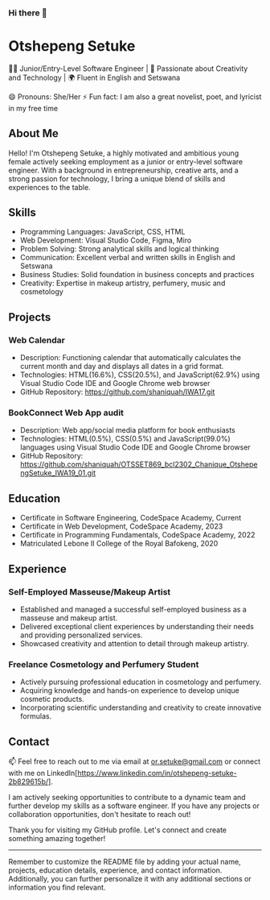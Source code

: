### Hi there 👋


# Otshepeng Setuke

👩‍💻 Junior/Entry-Level Software Engineer | 🌟 Passionate about Creativity and Technology | 🌍 Fluent in English and Setswana

😄 Pronouns: She/Her
⚡ Fun fact: I am also a great novelist, poet, and lyricist in my free time

## About Me

Hello! I'm Otshepeng Setuke, a highly motivated and ambitious young female actively seeking employment as a junior or entry-level software engineer. With a background in entrepreneurship, creative arts, and a strong passion for technology, I bring a unique blend of skills and experiences to the table.

## Skills

- Programming Languages: JavaScript, CSS, HTML
- Web Development: Visual Studio Code, Figma, Miro
- Problem Solving: Strong analytical skills and logical thinking
- Communication: Excellent verbal and written skills in English and Setswana
- Business Studies: Solid foundation in business concepts and practices
- Creativity: Expertise in makeup artistry, perfumery, music and cosmetology

## Projects

### Web Calendar

- Description: Functioning calendar that automatically calculates the current month and day and displays all dates in a grid format.
- Technologies: HTML(16.6%), CSS(20.5%), and JavaScript(62.9%) using Visual Studio Code IDE and Google Chrome web browser
- GitHub Repository: https://github.com/shaniquah/IWA17.git

### BookConnect Web App audit

- Description: Web app/social media platform for book enthusiasts
- Technologies: HTML(0.5%), CSS(0.5%) and JavaScript(99.0%) languages using Visual Studio Code IDE and Google Chrome browser
- GitHub Repository: https://github.com/shaniquah/OTSSET869_bcl2302_Chanique_OtshepengSetuke_IWA19_01.git

## Education
- Certificate in Software Engineering, CodeSpace Academy, Current
- Certificate in Web Development, CodeSpace Academy, 2023
- Certificate in Programming Fundamentals, CodeSpace Academy, 2022
- Matriculated Lebone II College of the Royal Bafokeng, 2020

## Experience

### Self-Employed Masseuse/Makeup Artist

- Established and managed a successful self-employed business as a masseuse and makeup artist.
- Delivered exceptional client experiences by understanding their needs and providing personalized services.
- Showcased creativity and attention to detail through makeup artistry.

### Freelance Cosmetology and Perfumery Student

- Actively pursuing professional education in cosmetology and perfumery.
- Acquiring knowledge and hands-on experience to develop unique cosmetic products.
- Incorporating scientific understanding and creativity to create innovative formulas.

## Contact

📫 Feel free to reach out to me via email at or.setuke@gmail.com or connect with me on LinkedIn[https://www.linkedin.com/in/otshepeng-setuke-2b829615b/].

I am actively seeking opportunities to contribute to a dynamic team and further develop my skills as a software engineer. If you have any projects or collaboration opportunities, don't hesitate to reach out!

Thank you for visiting my GitHub profile. Let's connect and create something amazing together!

---
Remember to customize the README file by adding your actual name, projects, education details, experience, and contact information. Additionally, you can further personalize it with any additional sections or information you find relevant.
